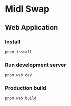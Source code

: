 # Midl Swap

## Web Application

### Install

```bash
pnpm install
```

### Run development server

```bash
pnpm web dev
```

### Production build

```bash
pnpm web build
```
